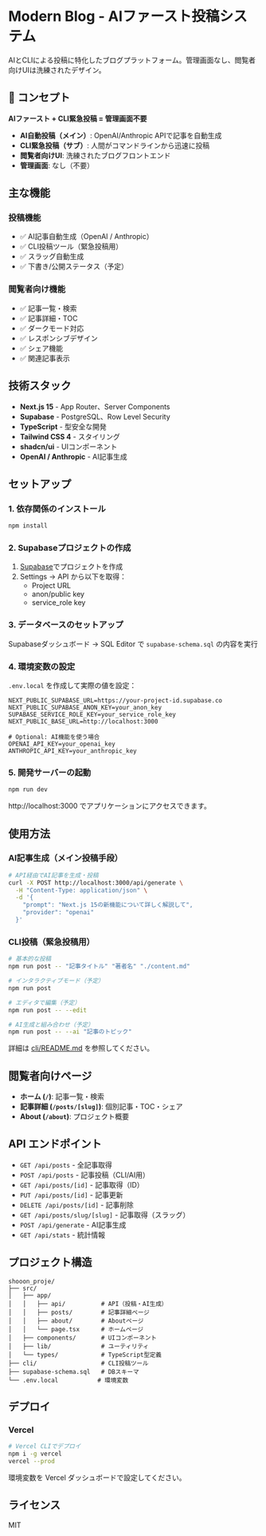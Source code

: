 # Modern Blog - AIファースト投稿システム

AIとCLIによる投稿に特化したブログプラットフォーム。管理画面なし、閲覧者向けUIは洗練されたデザイン。

## 🎯 コンセプト

**AIファースト + CLI緊急投稿 = 管理画面不要**

- **AI自動投稿（メイン）**: OpenAI/Anthropic APIで記事を自動生成
- **CLI緊急投稿（サブ）**: 人間がコマンドラインから迅速に投稿
- **閲覧者向けUI**: 洗練されたブログフロントエンド
- **管理画面**: なし（不要）

## 主な機能

### 投稿機能
- ✅ AI記事自動生成（OpenAI / Anthropic）
- ✅ CLI投稿ツール（緊急投稿用）
- ✅ スラッグ自動生成
- ✅ 下書き/公開ステータス（予定）

### 閲覧者向け機能
- ✅ 記事一覧・検索
- ✅ 記事詳細・TOC
- ✅ ダークモード対応
- ✅ レスポンシブデザイン
- ✅ シェア機能
- ✅ 関連記事表示

## 技術スタック

- **Next.js 15** - App Router、Server Components
- **Supabase** - PostgreSQL、Row Level Security
- **TypeScript** - 型安全な開発
- **Tailwind CSS 4** - スタイリング
- **shadcn/ui** - UIコンポーネント
- **OpenAI / Anthropic** - AI記事生成

## セットアップ

### 1. 依存関係のインストール

```bash
npm install
```

### 2. Supabaseプロジェクトの作成

1. [Supabase](https://supabase.com)でプロジェクトを作成
2. Settings → API から以下を取得：
   - Project URL
   - anon/public key
   - service_role key

### 3. データベースのセットアップ

Supabaseダッシュボード → SQL Editor で `supabase-schema.sql` の内容を実行

### 4. 環境変数の設定

`.env.local` を作成して実際の値を設定：

```env
NEXT_PUBLIC_SUPABASE_URL=https://your-project-id.supabase.co
NEXT_PUBLIC_SUPABASE_ANON_KEY=your_anon_key
SUPABASE_SERVICE_ROLE_KEY=your_service_role_key
NEXT_PUBLIC_BASE_URL=http://localhost:3000

# Optional: AI機能を使う場合
OPENAI_API_KEY=your_openai_key
ANTHROPIC_API_KEY=your_anthropic_key
```

### 5. 開発サーバーの起動

```bash
npm run dev
```

http://localhost:3000 でアプリケーションにアクセスできます。

## 使用方法

### AI記事生成（メイン投稿手段）

```bash
# API経由でAI記事を生成・投稿
curl -X POST http://localhost:3000/api/generate \
  -H "Content-Type: application/json" \
  -d '{
    "prompt": "Next.js 15の新機能について詳しく解説して",
    "provider": "openai"
  }'
```

### CLI投稿（緊急投稿用）

```bash
# 基本的な投稿
npm run post -- "記事タイトル" "著者名" "./content.md"

# インタラクティブモード（予定）
npm run post

# エディタで編集（予定）
npm run post -- --edit

# AI生成と組み合わせ（予定）
npm run post -- --ai "記事のトピック"
```

詳細は [cli/README.md](./cli/README.md) を参照してください。

## 閲覧者向けページ

- **ホーム (`/`)**: 記事一覧・検索
- **記事詳細 (`/posts/[slug]`)**: 個別記事・TOC・シェア
- **About (`/about`)**: プロジェクト概要

## API エンドポイント

- `GET /api/posts` - 全記事取得
- `POST /api/posts` - 記事投稿（CLI/AI用）
- `GET /api/posts/[id]` - 記事取得（ID）
- `PUT /api/posts/[id]` - 記事更新
- `DELETE /api/posts/[id]` - 記事削除
- `GET /api/posts/slug/[slug]` - 記事取得（スラッグ）
- `POST /api/generate` - AI記事生成
- `GET /api/stats` - 統計情報

## プロジェクト構造

```
shooon_proje/
├── src/
│   ├── app/
│   │   ├── api/          # API（投稿・AI生成）
│   │   ├── posts/        # 記事詳細ページ
│   │   ├── about/        # Aboutページ
│   │   └── page.tsx      # ホームページ
│   ├── components/       # UIコンポーネント
│   ├── lib/              # ユーティリティ
│   └── types/            # TypeScript型定義
├── cli/                  # CLI投稿ツール
├── supabase-schema.sql   # DBスキーマ
└── .env.local           # 環境変数
```

## デプロイ

### Vercel

```bash
# Vercel CLIでデプロイ
npm i -g vercel
vercel --prod
```

環境変数を Vercel ダッシュボードで設定してください。

## ライセンス

MIT
